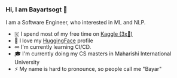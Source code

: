 ### Hi, I am Bayartsogt 👋

I am a Software Engineer, who interested in ML and NLP.

- 🇰 I spend most of my free time on [Kaggle (3x🥈)](https://www.kaggle.com/bayartsogtya)
- 🤗 I love my [HuggingFace](https://huggingface.co/bayartsogt) profile
- ∞  I'm currently learning CI/CD.
- 🎓 I'm currently doing my CS masters in Maharishi International University
- ⚡  My name is hard to pronounce, so people call me "Bayar"

<!--
**bayartsogt-ya/bayartsogt-ya** is a ✨ _special_ ✨ repository because its `README.md` (this file) appears on your GitHub profile.

Here are some ideas to get you started:

- 🔭 I’m currently working on ...
- 🌱 I’m currently learning ...
- 👯 I’m looking to collaborate on ...
- 🤔 I’m looking for help with ...
- 💬 Ask me about ...
- 📫 How to reach me: ...
- 😄 Pronouns: ...
- ⚡ Fun fact: ...
-->
